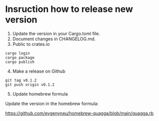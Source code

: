 # Insruction how to release new version

1. Update the version in your Cargo.toml file.
2. Document changes in CHANGELOG.md.
3. Public to crates.io

```
cargo login
cargo package
cargo publish
```

4. Make a release on Github

```
git tag v0.1.2
git push origin v0.1.2
```

5. Update homebrew formula

Update the version in the homebrew formula:

https://github.com/evgenyneu/homebrew-quagga/blob/main/quagga.rb
